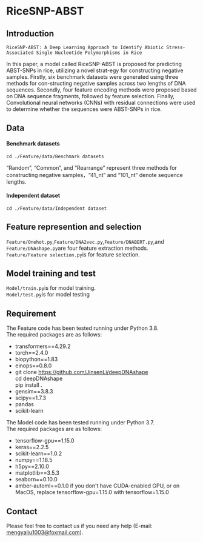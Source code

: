 # RiceSNP-ABST 

## Introduction

```text
RiceSNP-ABST: A Deep Learning Approach to Identify Abiotic Stress-Associated Single Nucleotide Polymorphisms in Rice
```
In this paper, a model called RiceSNP-ABST is proposed for predicting ABST-SNPs in rice, utilizing a novel strat-egy for constructing negative samples. Firstly, six benchmark datasets were generated using three methods for con-structing negative samples across two lengths of DNA sequences. Secondly, four feature encoding methods were proposed based on DNA sequence fragments, followed by feature selection. Finally, Convolutional neural networks (CNNs) with residual connections were used to determine whether the sequences were ABST-SNPs in rice. 

## Data

#### Benchmark datasets
```shell
cd ./Feature/data/Benchmark datasets
```
“Random”, “Common”, and “Rearrange” represent three methods for constructing negative samples，“41_nt” and “101_nt” denote sequence lengths.
#### Independent dataset
```shell
cd ./Feature/data/Independent dataset
```

## Feature represention and selection

`Feature/Onehot.py`,`Feature/DNA2vec.py`,`Feature/DNABERT.py`,and `Feature/DNAshape.py`are four feature extraction methods. <br>
`Feature/Feature selection.py`is for feature selection.

## Model training and test

`Model/train.py`is for model training.<br>
`Model/test.py`is for model testing

## Requirement

The Feature code has been tested running under Python 3.8.<br>
The required packages are as follows:
* transformers==4.29.2 
* torch==2.4.0 
* biopython==1.83 
* einops==0.8.0
* git clone https://github.com/JinsenLi/deepDNAshape<br>
  cd deepDNAshape<br>
  pip install .<br>
* gensim==3.8.3  
* scipy==1.7.3 
* pandas 
* scikit-learn

The Model code has been tested running under Python 3.7.<br>
The required packages are as follows:
* tensorflow-gpu==1.15.0 
* keras==2.2.5
* scikit-learn==1.0.2
* numpy==1.18.5 
* h5py==2.10.0 
* matplotlib==3.5.3
* seaborn==0.10.0
* amber-automl==0.1.0
if you don't have CUDA-enabled GPU, or on MacOS, replace tensorflow-gpu=1.15.0 with tensorflow=1.15.0
## Contact

Please feel free to contact us if you need any help (E-mail: mengyaliu1003@foxmail.com).
